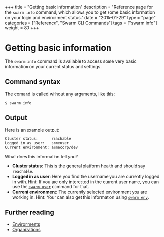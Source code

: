 +++
title = "Getting basic information"
description = "Reference page for the `swarm info` command, which allows you to get some basic information on your login and environment status."
date = "2015-01-29"
type = "page"
categories = ["Reference", "Swarm CLI Commands"]
tags = ["swarm info"]
weight = 80
+++

# Getting basic information

The `swarm info` command is available to access some very basic information on your current status and settings.

## Command syntax

The comand is called without any arguments, like this:

```nohighlight
$ swarm info
```

## Output

Here is an example output:

```nohighlight
Cluster status:      reachable
Logged in as user:   someuser
Current environment: acmecorp/dev
```

What does this information tell you?

* __Cluster status__: This is the general platform health and should say `reachable`.
* __Logged in as user__: Here you find the username you are currently logged in with. Hint: If you are only interested in the current user name, you can use the [`swarm user`](../user/) command for that.
* __Current environment__: The currently selected environment you are working in. Hint: Your can also get this information using [`swarm env`](../env/).

## Further reading

* [Environments](../env/)
* [Organizations](../organizations/)
